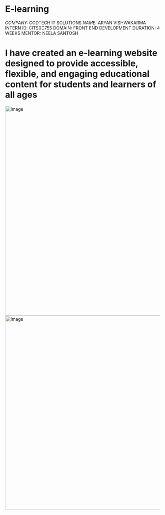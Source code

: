 # E-learning
*COMPANY:* CODTECH IT SOLUTIONS
*NAME:* ARYAN VISHWAKARMA 
INTERN ID: CITS0D755
DOMAIN: FRONT END DEVELOPMENT
DURATION: 4 WEEKS
MENTOR: NEELA SANTOSH

# I have created an e-learning website designed to provide accessible, flexible, and engaging educational content for students and learners of all ages
<img width="1352" height="683" alt="Image" src="https://github.com/user-attachments/assets/29292df3-d916-4e95-81c8-0278364c8ded" />
<img width="1344" height="631" alt="Image" src="https://github.com/user-attachments/assets/a4f6cba3-33c8-4030-b0c2-a7347d71d07c" />
